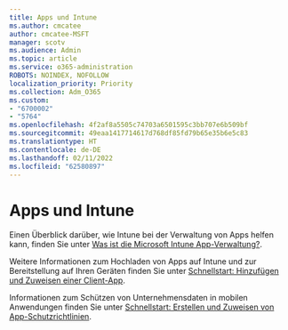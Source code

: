 ```yaml
---
title: Apps und Intune
ms.author: cmcatee
author: cmcatee-MSFT
manager: scotv
ms.audience: Admin
ms.topic: article
ms.service: o365-administration
ROBOTS: NOINDEX, NOFOLLOW
localization_priority: Priority
ms.collection: Adm_O365
ms.custom:
- "6700002"
- "5764"
ms.openlocfilehash: 4f2af8a5505c74703a6501595c3bb707e6b509bf
ms.sourcegitcommit: 49eaa1417714617d768df85fd79b65e35b6e5c83
ms.translationtype: HT
ms.contentlocale: de-DE
ms.lasthandoff: 02/11/2022
ms.locfileid: "62580897"
---
```

# <a name="apps-and-intune"></a>Apps und Intune

Einen Überblick darüber, wie Intune bei der Verwaltung von Apps helfen kann, finden Sie unter  [Was ist die Microsoft Intune App-Verwaltung?](https://docs.microsoft.com/mem/intune/apps/app-management).

Weitere Informationen zum Hochladen von Apps auf Intune und zur Bereitstellung auf Ihren Geräten finden Sie unter  [Schnellstart: Hinzufügen und Zuweisen einer Client-App](https://docs.microsoft.com/mem/intune/apps/quickstart-add-assign-app).

Informationen zum Schützen von Unternehmensdaten in mobilen Anwendungen finden Sie unter [Schnellstart: Erstellen und Zuweisen von App-Schutzrichtlinien](https://docs.microsoft.com/mem/intune/apps/quickstart-create-assign-app-policy).